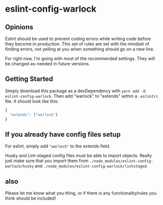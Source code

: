 # eslint-config-warlock

## Opinions

Eslint should be used to prevent coding errors while writing code before they become in production. This set of rules are set with the mindset of finding errors, not yelling at you when something should go on a new line.

For right now, I'm going with most of the recommended settings. They will be changed as-needed in future versions.

## Getting Started

Simply download this package as a devDependency with `yarn add -D eslint-config-warlock`. Then add "warlock" to "extends" within a `.eslintrc` file. It should look like this:

```javascript
{
  "extends": ["warlock"]
}
```

## If you already have config files setup

For eslint, simply add `"warlock"` to the extends field.

Husky and Lint-staged config files must be able to import objects. Really just make sure that you import them from `./node_modules/eslint-config-warlock/husky` and `./node_modules/eslint-config-warlock/lintstaged`.

## also

Please let me know what you thing, or if there is any functionality/rules you think should be included!
